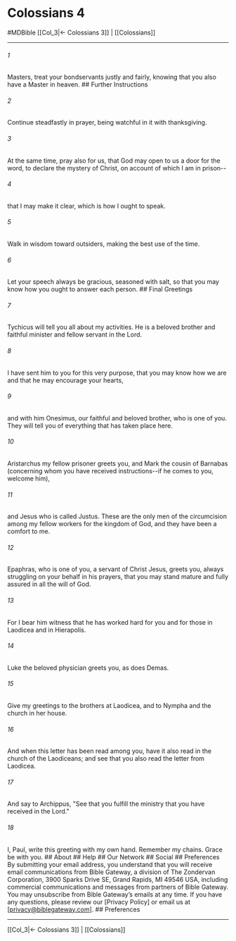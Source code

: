 # Colossians 4
#MDBible
[[Col_3|← Colossians 3]] | [[Colossians]]

***






###### 1 


Masters, treat your bondservants justly and fairly, knowing that you also have a Master in heaven. ## Further Instructions 





###### 2 


Continue steadfastly in prayer, being watchful in it with thanksgiving. 





###### 3 


At the same time, pray also for us, that God may open to us a door for the word, to declare the mystery of Christ, on account of which I am in prison-- 





###### 4 


that I may make it clear, which is how I ought to speak. 





###### 5 


Walk in wisdom toward outsiders, making the best use of the time. 





###### 6 


Let your speech always be gracious, seasoned with salt, so that you may know how you ought to answer each person. ## Final Greetings 





###### 7 


Tychicus will tell you all about my activities. He is a beloved brother and faithful minister and fellow servant in the Lord. 





###### 8 


I have sent him to you for this very purpose, that you may know how we are and that he may encourage your hearts, 





###### 9 


and with him Onesimus, our faithful and beloved brother, who is one of you. They will tell you of everything that has taken place here. 





###### 10 


Aristarchus my fellow prisoner greets you, and Mark the cousin of Barnabas (concerning whom you have received instructions--if he comes to you, welcome him), 





###### 11 


and Jesus who is called Justus. These are the only men of the circumcision among my fellow workers for the kingdom of God, and they have been a comfort to me. 





###### 12 


Epaphras, who is one of you, a servant of Christ Jesus, greets you, always struggling on your behalf in his prayers, that you may stand mature and fully assured in all the will of God. 





###### 13 


For I bear him witness that he has worked hard for you and for those in Laodicea and in Hierapolis. 





###### 14 


Luke the beloved physician greets you, as does Demas. 





###### 15 


Give my greetings to the brothers at Laodicea, and to Nympha and the church in her house. 





###### 16 


And when this letter has been read among you, have it also read in the church of the Laodiceans; and see that you also read the letter from Laodicea. 





###### 17 


And say to Archippus, "See that you fulfill the ministry that you have received in the Lord." 





###### 18 


I, Paul, write this greeting with my own hand. Remember my chains. Grace be with you. ## About ## Help ## Our Network ## Social ## Preferences By submitting your email address, you understand that you will receive email communications from Bible Gateway, a division of The Zondervan Corporation, 3900 Sparks Drive SE, Grand Rapids, MI 49546 USA, including commercial communications and messages from partners of Bible Gateway. You may unsubscribe from Bible Gateway&rsquo;s emails at any time. If you have any questions, please review our [Privacy Policy] or email us at [privacy@biblegateway.com]. ## Preferences

***

[[Col_3|← Colossians 3]] | [[Colossians]]
